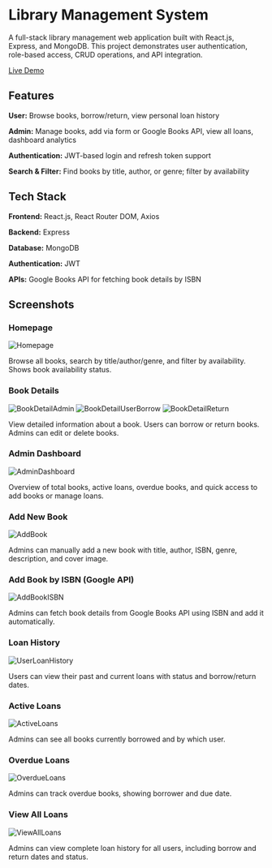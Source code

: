 # Library Management System

A full-stack library management web application built with React.js, Express, and MongoDB. This project demonstrates user authentication, role-based access, CRUD operations, and API integration.

[Live Demo](https://librarymanagementsystem-frontend-6k3t.onrender.com)

## Features

**User:** Browse books, borrow/return, view personal loan history

**Admin:** Manage books, add via form or Google Books API, view all loans, dashboard analytics

**Authentication:** JWT-based login and refresh token support

**Search & Filter:** Find books by title, author, or genre; filter by availability

## Tech Stack

**Frontend:** React.js, React Router DOM, Axios

**Backend:** Express

**Database:** MongoDB

**Authentication:** JWT

**APIs:** Google Books API for fetching book details by ISBN

## Screenshots

### Homepage
![Homepage](screenshots/Screenshot_home.png)

Browse all books, search by title/author/genre, and filter by availability. Shows book availability status.

### Book Details
![BookDetailAdmin](screenshots/Screenshot_bookdetail_admin.png)
![BookDetailUserBorrow](screenshots/Screenshot_bookdetail_user_borrow.png)
![BookDetailReturn](screenshots/Screenshot_bookdetail_user_return.png)

View detailed information about a book. Users can borrow or return books. Admins can edit or delete books.

### Admin Dashboard
![AdminDashboard](screenshots/Screenshot_admindashboard.png)

Overview of total books, active loans, overdue books, and quick access to add books or manage loans.

### Add New Book
![AddBook](screenshots/Screenshot_addbook.png)

Admins can manually add a new book with title, author, ISBN, genre, description, and cover image.

### Add Book by ISBN (Google API)
![AddBookISBN](screenshots/Screenshot_addbook_isbn.png)

Admins can fetch book details from Google Books API using ISBN and add it automatically.

### Loan History
![UserLoanHistory](screenshots/Screenshot_userloanhistory.png)

Users can view their past and current loans with status and borrow/return dates.

### Active Loans
![ActiveLoans](screenshots/Screenshot_activeloans.png)

Admins can see all books currently borrowed and by which user.

### Overdue Loans
![OverdueLoans](screenshots/Screenshot_overdueloans.png)

Admins can track overdue books, showing borrower and due date.

### View All Loans
![ViewAllLoans](screenshots/Screenshot_viewallloans.png)

Admins can view complete loan history for all users, including borrow and return dates and status.
